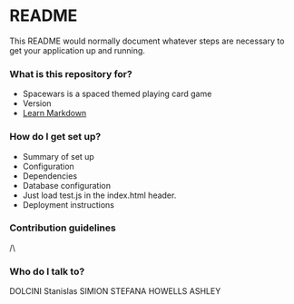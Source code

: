 # README #

This README would normally document whatever steps are necessary to get your application up and running.

### What is this repository for? ###

* Spacewars is a spaced themed playing card game
* Version
* [Learn Markdown](https://bitbucket.org/tutorials/markdowndemo)

### How do I get set up? ###

* Summary of set up
* Configuration
* Dependencies
* Database configuration
* Just load test.js in the index.html header.
* Deployment instructions

### Contribution guidelines ###

/\

### Who do I talk to? ###

DOLCINI Stanislas
SIMION STEFANA
HOWELLS ASHLEY